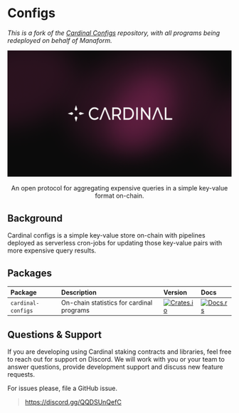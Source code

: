 # Configs

_This is a fork of the [Cardinal Configs](https://github.com/cardinal-labs/cardinal-configs) repository, with all programs being redeployed on behalf of Manaform._

<p align="center">
    <img src="./doc-assets/banner.png" />
</p>

<p align="center">
    An open protocol for aggregating expensive queries in a simple key-value format on-chain.
</p>

## Background

Cardinal configs is a simple key-value store on-chain with pipelines deployed as serverless cron-jobs for updating those key-value pairs with more expensive query results.

## Packages

| Package            | Description                               | Version                                                                                                     | Docs                                                                                       |
| :----------------- | :---------------------------------------- | :---------------------------------------------------------------------------------------------------------- | :----------------------------------------------------------------------------------------- |
| `cardinal-configs` | On-chain statistics for cardinal programs | [![Crates.io](https://img.shields.io/crates/v/cardinal-configs)](https://crates.io/crates/cardinal-configs) | [![Docs.rs](https://docs.rs/cardinal-configs/badge.svg)](https://docs.rs/cardinal-configs) |

## Questions & Support

If you are developing using Cardinal staking contracts and libraries, feel free to reach out for support on Discord. We will work with you or your team to answer questions, provide development support and discuss new feature requests.

For issues please, file a GitHub issue.

> https://discord.gg/QQDSUnQefC
